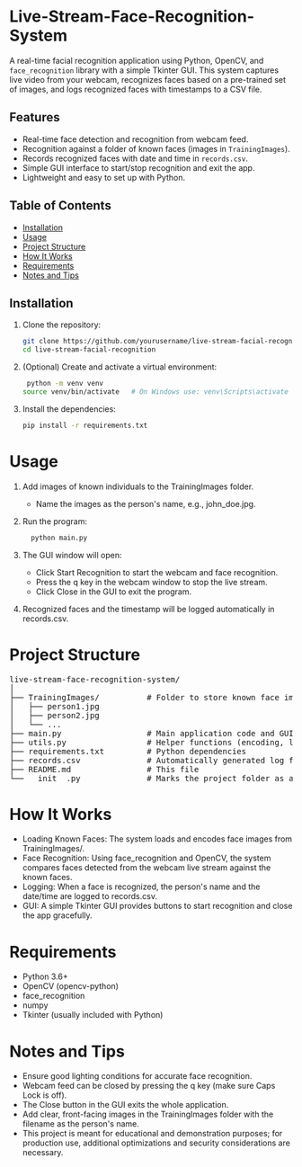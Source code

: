# Live-Stream-Face-Recognition-System
A real-time facial recognition application using Python, OpenCV, and `face_recognition` library with a simple Tkinter GUI.   This system captures live video from your webcam, recognizes faces based on a pre-trained set of images, and logs recognized faces with timestamps to a CSV file.  

## Features

- Real-time face detection and recognition from webcam feed.
- Recognition against a folder of known faces (images in `TrainingImages`).
- Records recognized faces with date and time in `records.csv`.
- Simple GUI interface to start/stop recognition and exit the app.
- Lightweight and easy to set up with Python.

## Table of Contents

- [Installation](#installation)  
- [Usage](#usage)  
- [Project Structure](#project-structure)  
- [How It Works](#how-it-works)  
- [Requirements](#requirements)  
- [Notes and Tips](#notes-and-tips)  

## Installation
1. Clone the repository:
   ```bash
   git clone https://github.com/yourusername/live-stream-facial-recognition.git
   cd live-stream-facial-recognition
   
3. (Optional) Create and activate a virtual environment:
   ```bash
    python -m venv venv
   source venv/bin/activate   # On Windows use: venv\Scripts\activate

5. Install the dependencies:
   ```bash
   pip install -r requirements.txt

# Usage

1. Add images of known individuals to the TrainingImages folder.
   - Name the images as the person's name, e.g., john_doe.jpg.
     
3. Run the program:
   ```bash
     python main.py
   
4. The GUI window will open:
   - Click Start Recognition to start the webcam and face recognition.
   - Press the q key in the webcam window to stop the live stream.
   - Click Close in the GUI to exit the program.
     
5. Recognized faces and the timestamp will be logged automatically in records.csv.

# Project Structure
<pre>
live-stream-face-recognition-system/
│
├── TrainingImages/          # Folder to store known face images
│   ├── person1.jpg
│   ├── person2.jpg
│   └── ...
├── main.py                  # Main application code and GUI
├── utils.py                 # Helper functions (encoding, logging)
├── requirements.txt         # Python dependencies
├── records.csv              # Automatically generated log file
├── README.md                # This file
└── __init__.py              # Marks the project folder as a package (optional)
</pre>
  
# How It Works 
- Loading Known Faces:
The system loads and encodes face images from TrainingImages/.
- Face Recognition:
Using face_recognition and OpenCV, the system compares faces detected from the webcam live stream against the known faces.
- Logging:
When a face is recognized, the person's name and the date/time are logged to records.csv.
- GUI:
A simple Tkinter GUI provides buttons to start recognition and close the app gracefully.

# Requirements
- Python 3.6+
- OpenCV (opencv-python)
- face_recognition
- numpy
- Tkinter (usually included with Python)

# Notes and Tips
- Ensure good lighting conditions for accurate face recognition.
- Webcam feed can be closed by pressing the q key (make sure Caps Lock is off).
- The Close button in the GUI exits the whole application.
- Add clear, front-facing images in the TrainingImages folder with the filename as the person's name.
- This project is meant for educational and demonstration purposes; for production use, additional optimizations and security considerations are necessary.
